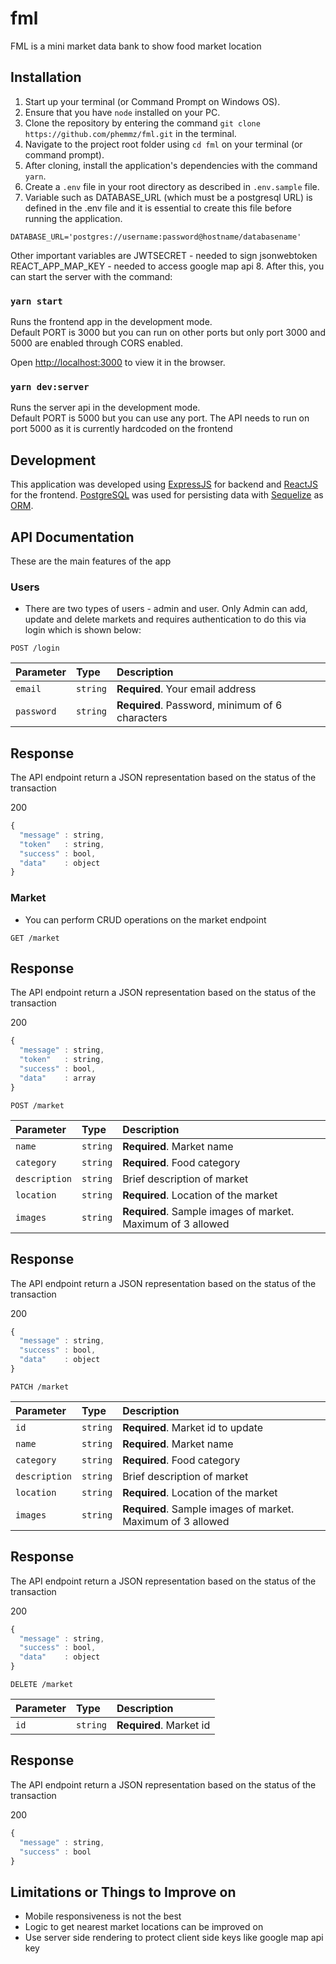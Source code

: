 # fml
FML is a mini market data bank to show food market location

## Installation
1. Start up your terminal (or Command Prompt on Windows OS).
2. Ensure that you have `node` installed on your PC.
3. Clone the repository by entering the command `git clone https://github.com/phemmz/fml.git` in the terminal.
4. Navigate to the project root folder using `cd fml` on your terminal (or command prompt).
5. After cloning, install the application's dependencies with the command `yarn`.
6. Create a `.env` file in your root directory as described in `.env.sample` file.
7. Variable such as DATABASE_URL (which must be a postgresql URL) is defined in the .env file and it is essential to create this file before running the application.
```
DATABASE_URL='postgres://username:password@hostname/databasename'
```
Other important variables are
JWTSECRET - needed to sign jsonwebtoken
REACT_APP_MAP_KEY - needed to access google map api
8. After this, you can start the server with the command:

### `yarn start`

Runs the frontend app in the development mode.<br />
Default PORT is 3000 but you can run on other ports but only port 3000 and 5000 are enabled through CORS enabled.

Open [http://localhost:3000](http://localhost:3000) to view it in the browser.

### `yarn dev:server`

Runs the server api in the development mode.<br />
Default PORT is 5000 but you can use any port. The API needs to run on port 5000 as it is currently hardcoded on the frontend

## Development

This application was developed using [ExpressJS](http://expressjs.com) for backend and [ReactJS](https://reactjs.org/) for the frontend. [PostgreSQL](https://www.postgresql.org/) was used for persisting data with [Sequelize](https://http://docs.sequelizejs.com) as [ORM](https://en.wikipedia.org/wiki/Object-relational_mapping).

## API Documentation
These are the main features of the app

### Users
- There are two types of users - admin and user. Only Admin can add, update and delete markets and requires authentication to do this via login which is shown below:

```POST /login```

| Parameter | Type | Description |
| :--- | :--- | :--- |
| `email` | `string` | **Required**. Your email address |
| `password` | `string` | **Required**. Password, minimum of 6 characters |

## Response

The API endpoint return a JSON representation based on the status of the transaction

200
```javascript
{
  "message" : string,
  "token"   : string,
  "success" : bool,
  "data"    : object
}
```

### Market
- You can perform CRUD operations on the market endpoint 

```GET /market```

## Response

The API endpoint return a JSON representation based on the status of the transaction

200
```javascript
{
  "message" : string,
  "token"   : string,
  "success" : bool,
  "data"    : array
}
```

```POST /market```

| Parameter | Type | Description |
| :--- | :--- | :--- |
| `name` | `string` | **Required**. Market name |
| `category` | `string` | **Required**. Food category |
| `description` | `string` | Brief description of market |
| `location` | `string` | **Required**. Location of the market |
| `images` | `string` | **Required**. Sample images of market. Maximum of 3 allowed |

## Response

The API endpoint return a JSON representation based on the status of the transaction

200
```javascript
{
  "message" : string,
  "success" : bool,
  "data"    : object
}
```

```PATCH /market```

| Parameter | Type | Description |
| :--- | :--- | :--- |
| `id` | `string` | **Required**. Market id to update |
| `name` | `string` | **Required**. Market name |
| `category` | `string` | **Required**. Food category |
| `description` | `string` | Brief description of market |
| `location` | `string` | **Required**. Location of the market |
| `images` | `string` | **Required**. Sample images of market. Maximum of 3 allowed |

## Response

The API endpoint return a JSON representation based on the status of the transaction

200
```javascript
{
  "message" : string,
  "success" : bool,
  "data"    : object
}
```

```DELETE /market```

| Parameter | Type | Description |
| :--- | :--- | :--- |
| `id` | `string` | **Required**. Market id |

## Response

The API endpoint return a JSON representation based on the status of the transaction

200
```javascript
{
  "message" : string,
  "success" : bool
}
```

## Limitations or Things to Improve on
- Mobile responsiveness is not the best
- Logic to get nearest market locations can be improved on
- Use server side rendering to protect client side keys like google map api key
